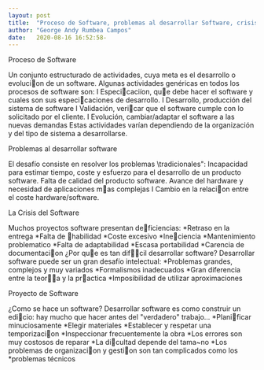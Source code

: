 ```yaml
---
layout: post
title:  "Proceso de Software, problemas al desarrollar Software, crisis y proyecto de software"
author: "George Andy Rumbea Campos"
date:   2020-08-16 16:52:58-
---
```

<p>Proceso de Software</p>

<p>Un conjunto estructurado de actividades, cuya meta es el
desarrollo o evolucion de un software.
Algunas actividades genéricas en todos los procesos de software son:
I Especicaciíon, que debe hacer el software y cuales son sus
especicaciones de desarrollo.
I Desarrollo, producción del sistema de software
I Validación, vericar que el software cumple con lo solicitado por el
cliente.
I Evolución, cambiar/adaptar el software a las nuevas demandas
Estas actividades varían dependiendo de la organización y del tipo de
sistema a desarrollarse.</p>

<p>Problemas al desarrollar software</p>

<p>El desafío consiste en resolver los problemas \tradicionales":
Incapacidad para estimar tiempo, coste y esfuerzo para el desarrollo
de un producto software.
Falta de calidad del producto software.
Avance del hardware y necesidad de aplicaciones mas complejas
I Cambio en la relacion entre el coste hardware/software.</p>

<p>La Crisis del Software</p>

<p>Muchos proyectos software presentan deficiencias:
*Retraso en la entrega
*Falta de habilidad
*Coste excesivo
*Ineciencia
*Mantenimiento problematico
*Falta de adaptabilidad
*Escasa portabilidad
*Carencia de documentacion
¿Por que es tan difcil desarrollar software?
Desarrollar software puede ser un gran desafío intelectual:
*Problemas grandes, complejos y muy variados
*Formalismos inadecuados
*Gran diferencia entre la teora y la practica
*Imposibilidad de utilizar aproximaciones</p>

<p>Proyecto de Software</p>

<p>¿Como se hace un software?
Desarrollar software es como construir un edicio: hay mucho que hacer
antes del "verdadero" trabajo...
*Planificar minuciosamente
*Elegir materiales
*Establecer y respetar una temporizacion
*Inspeccionar frecuentemente la obra
*Los errores son muy costosos de reparar
*La dicultad depende del tama~no
*Los problemas de organizacion y gestion son tan complicados como los
*problemas técnicos</p>


 




           



